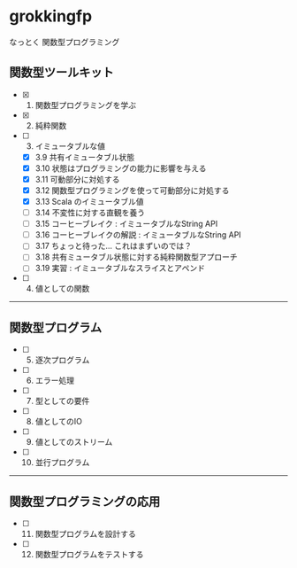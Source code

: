 # grokkingfp
なっとく 関数型プログラミング

## 関数型ツールキット

- [x] 1. 関数型プログラミングを学ぶ
- [x] 2. 純粋関数
- [ ] 3. イミュータブルな値
  - [x] 3.9 共有イミュータブル状態
  - [x] 3.10 状態はプログラミングの能力に影響を与える
  - [x] 3.11 可動部分に対処する
  - [x] 3.12 関数型プログラミングを使って可動部分に対処する
  - [x] 3.13 Scala のイミュータブル値
  - [ ] 3.14 不変性に対する直観を養う
  - [ ] 3.15 コーヒーブレイク : イミュータブルなString API
  - [ ] 3.16 コーヒーブレイクの解説 : イミュータブルなString API
  - [ ] 3.17 ちょっと待った... これはまずいのでは？
  - [ ] 3.18 共有ミュータブル状態に対する純粋関数型アプローチ
  - [ ] 3.19 実習 : イミュータブルなスライスとアペンド
- [ ] 4. 値としての関数

---

## 関数型プログラム

- [ ] 5. 逐次プログラム
- [ ] 6. エラー処理
- [ ] 7. 型としての要件
- [ ] 8. 値としてのIO
- [ ] 9. 値としてのストリーム
- [ ] 10. 並行プログラム

---

## 関数型プログラミングの応用

- [ ] 11. 関数型プログラムを設計する
- [ ] 12. 関数型プログラムをテストする

